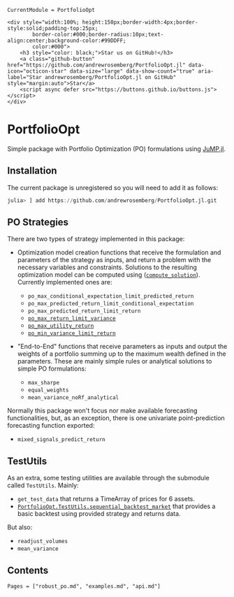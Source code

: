 ```@meta
CurrentModule = PortfolioOpt
```

```@raw html
<div style="width:100%; height:150px;border-width:4px;border-style:solid;padding-top:25px;
        border-color:#000;border-radius:10px;text-align:center;background-color:#99DDFF;
        color:#000">
    <h3 style="color: black;">Star us on GitHub!</h3>
    <a class="github-button" href="https://github.com/andrewrosemberg/PortfolioOpt.jl" data-icon="octicon-star" data-size="large" data-show-count="true" aria-label="Star andrewrosemberg/PortfolioOpt.jl on GitHub" style="margin:auto">Star</a>
    <script async defer src="https://buttons.github.io/buttons.js"></script>
</div>
```

# PortfolioOpt
Simple package with Portfolio Optimization (PO) formulations using [JuMP.jl](https://github.com/jump-dev/JuMP.jl).

## Installation

The current package is unregistered so you will need to add it as follows:

```julia
julia> ] add https://github.com/andrewrosemberg/PortfolioOpt.jl.git 
```

## PO Strategies

There are two types of strategy implemented in this package: 
 - Optimization model creation functions that receive the formulation and parameters of the strategy as inputs, and return a problem with the necessary variables and constraints. Solutions to the resulting optimization model can be computed using ([`compute_solution`](@ref)). Currently implemented ones are: 
    - `po_max_conditional_expectation_limit_predicted_return`
    - `po_max_predicted_return_limit_conditional_expectation`
    - `po_max_predicted_return_limit_return`
    - [`po_max_return_limit_variance`](@ref)
    - [`po_max_utility_return`](@ref)
    - [`po_min_variance_limit_return`](@ref)

 - "End-to-End" functions that receive parameters as inputs and output the weights of a portfolio summing up to the maximum wealth defined in the parameters. These are mainly simple rules or analytical solutions to simple PO formulations: 
    - `max_sharpe` 
    - `equal_weights` 
    - `mean_variance_noRf_analytical`

Normally this package won't focus nor make available forecasting functionalities, but, as an exception, there is one univariate point-prediction forecasting function exported: 
 - `mixed_signals_predict_return`

## TestUtils

As an extra, some testing utilities are available through the submodule called `TestUtils`. 
Mainly:
 - `get_test_data` that returns a TimeArray of prices for 6 assets.
 - [`PortfolioOpt.TestUtils.sequential_backtest_market`](@ref) that provides a basic backtest using provided strategy and returns data.

But also:
 - `readjust_volumes`
 - `mean_variance`

## Contents
```@contents
Pages = ["robust_po.md", "examples.md", "api.md"]
```
